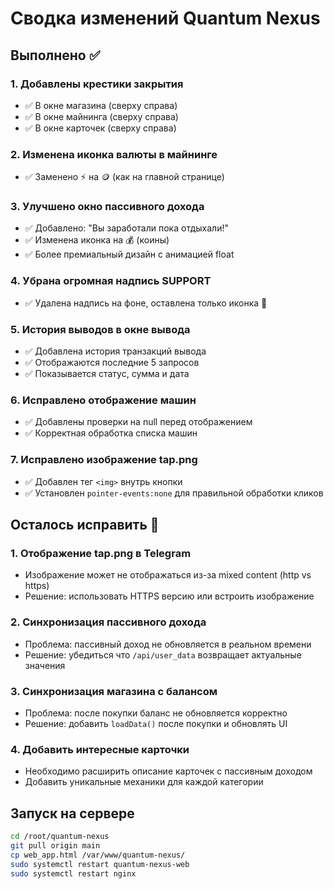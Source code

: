 # Сводка изменений Quantum Nexus

## Выполнено ✅

### 1. Добавлены крестики закрытия
- ✅ В окне магазина (сверху справа)
- ✅ В окне майнинга (сверху справа)
- ✅ В окне карточек (сверху справа)

### 2. Изменена иконка валюты в майнинге
- ✅ Заменено ⚡ на 🪙 (как на главной странице)

### 3. Улучшено окно пассивного дохода
- ✅ Добавлено: "Вы заработали пока отдыхали!"
- ✅ Изменена иконка на 💰 (коины)
- ✅ Более премиальный дизайн с анимацией float

### 4. Убрана огромная надпись SUPPORT
- ✅ Удалена надпись на фоне, оставлена только иконка 💬

### 5. История выводов в окне вывода
- ✅ Добавлена история транзакций вывода
- ✅ Отображаются последние 5 запросов
- ✅ Показывается статус, сумма и дата

### 6. Исправлено отображение машин
- ✅ Добавлены проверки на null перед отображением
- ✅ Корректная обработка списка машин

### 7. Исправлено изображение tap.png
- ✅ Добавлен тег `<img>` внутрь кнопки
- ✅ Установлен `pointer-events:none` для правильной обработки кликов

## Осталось исправить 🔄

### 1. Отображение tap.png в Telegram
- Изображение может не отображаться из-за mixed content (http vs https)
- Решение: использовать HTTPS версию или встроить изображение

### 2. Синхронизация пассивного дохода
- Проблема: пассивный доход не обновляется в реальном времени
- Решение: убедиться что `/api/user_data` возвращает актуальные значения

### 3. Синхронизация магазина с балансом
- Проблема: после покупки баланс не обновляется корректно
- Решение: добавить `loadData()` после покупки и обновлять UI

### 4. Добавить интересные карточки
- Необходимо расширить описание карточек с пассивным доходом
- Добавить уникальные механики для каждой категории

## Запуск на сервере

```bash
cd /root/quantum-nexus
git pull origin main
cp web_app.html /var/www/quantum-nexus/
sudo systemctl restart quantum-nexus-web
sudo systemctl restart nginx
```



